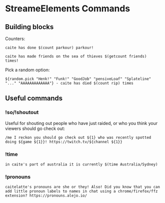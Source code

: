 # StreameElements Commands

## Building blocks

Counters:

`caite has done $(count parkour) parkour!`

`caite has made friends on the sea of thieves $(getcount friends) times!`

Pick a random option:

`${random.pick "Henk!" "Funk!" "GoodJob" "pensiveLoaf" "Splateline" "..." "AAAAAAAAAAAAA"} - caite has died $(count rip) times`

## Useful commands

### !so/!shoutout

Useful for shouting out people who have just raided, or who you think your viewers should go check out:

`/me I reckon you should go check out ${1} who was recently spotted doing ${game ${1}}! https://twitch.tv/${channel ${1}}`

### !time

`in caite's part of australia it is currently $(time Australia/Sydney)`

### !pronouns

`caitelatte's pronouns are she or they! Also! Did you know that you can add little pronoun labels to names in chat using a chrome/firefox/ffz extension? https://pronouns.alejo.io/`
